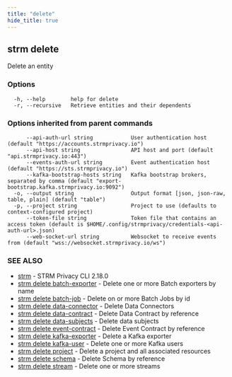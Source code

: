 ```yaml
---
title: "delete"
hide_title: true
---
```

## strm delete

Delete an entity

### Options

```
  -h, --help        help for delete
  -r, --recursive   Retrieve entities and their dependents
```

### Options inherited from parent commands

```
      --api-auth-url string            User authentication host (default "https://accounts.strmprivacy.io")
      --api-host string                API host and port (default "api.strmprivacy.io:443")
      --events-auth-url string         Event authentication host (default "https://sts.strmprivacy.io")
      --kafka-bootstrap-hosts string   Kafka bootstrap brokers, separated by comma (default "export-bootstrap.kafka.strmprivacy.io:9092")
  -o, --output string                  Output format [json, json-raw, table, plain] (default "table")
  -p, --project string                 Project to use (defaults to context-configured project)
      --token-file string              Token file that contains an access token (default is $HOME/.config/strmprivacy/credentials-<api-auth-url>.json)
      --web-socket-url string          Websocket to receive events from (default "wss://websocket.strmprivacy.io/ws")
```

### SEE ALSO

* [strm](docs/04-reference/01-cli-reference/strm/index.md)	 - STRM Privacy CLI 2.18.0
* [strm delete batch-exporter](docs/04-reference/01-cli-reference/strm/delete/batch-exporter.md)	 - Delete one or more Batch exporters by name
* [strm delete batch-job](docs/04-reference/01-cli-reference/strm/delete/batch-job.md)	 - Delete on or more Batch Jobs by id
* [strm delete data-connector](docs/04-reference/01-cli-reference/strm/delete/data-connector.md)	 - Delete Data Connectors
* [strm delete data-contract](docs/04-reference/01-cli-reference/strm/delete/data-contract.md)	 - Delete Data Contract by reference
* [strm delete data-subjects](docs/04-reference/01-cli-reference/strm/delete/data-subjects.md)	 - Delete data subjects
* [strm delete event-contract](docs/04-reference/01-cli-reference/strm/delete/event-contract.md)	 - Delete Event Contract by reference
* [strm delete kafka-exporter](docs/04-reference/01-cli-reference/strm/delete/kafka-exporter.md)	 - Delete a Kafka exporter
* [strm delete kafka-user](docs/04-reference/01-cli-reference/strm/delete/kafka-user.md)	 - Delete one or more Kafka users
* [strm delete project](docs/04-reference/01-cli-reference/strm/delete/project.md)	 - Delete a project and all associated resources
* [strm delete schema](docs/04-reference/01-cli-reference/strm/delete/schema.md)	 - Delete Schema by reference
* [strm delete stream](docs/04-reference/01-cli-reference/strm/delete/stream.md)	 - Delete one or more streams

